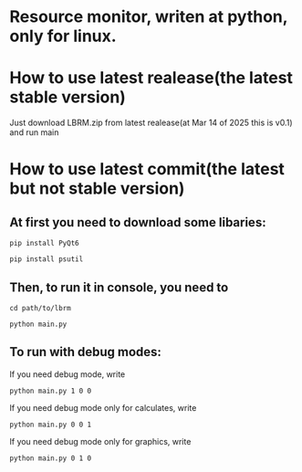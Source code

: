 # Resource monitor, writen at python, only for linux.

# How to use latest realease(the latest stable version)

Just download LBRM.zip from latest realease(at Mar 14 of 2025 this is v0.1) and run main

# How to use latest commit(the latest but not stable version)

## At first you need to download some libaries:

`pip install PyQt6`

`pip install psutil`
## Then, to run it in console, you need to

`cd path/to/lbrm`

`python main.py`

## To run with debug modes:

If you need debug mode, write 

`python main.py 1 0 0`

If you need debug mode only for calculates, write

`python main.py 0 0 1`

If you need debug mode only for graphics, write

`python main.py 0 1 0`



